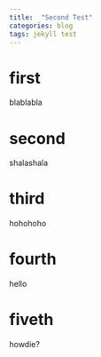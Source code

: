 ```yaml
---
title:  "Second Test"
categories: blog
tags: jekyll test 
---
```


# first
blablabla
# second
shalashala
# third
hohohoho
# fourth
hello
# fiveth
howdie?